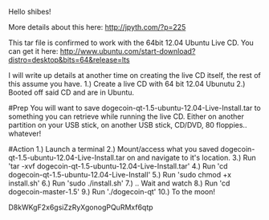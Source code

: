 Hello shibes!

More details about this here:
http://jpyth.com/?p=225


This tar file is confirmed to work with the 64bit 12.04 Ubuntu Live CD. You can get it here:
http://www.ubuntu.com/start-download?distro=desktop&bits=64&release=lts

I will write up details at another time on creating the live CD itself, the rest of this assume you have.
1.) Create a live CD with 64 bit 12.04 Ubunutu 
2.) Booted off said CD and are in Ubuntu.

#Prep
You will want to save dogecoin-qt-1.5-ubuntu-12.04-Live-Install.tar to something you can retrieve while running the live CD. Either on another partition on your USB stick, on another USB stick, CD/DVD, 80 floppies.. whatever!

#Action
1.) Launch a terminal
2.) Mount/access what you saved dogecoin-qt-1.5-ubuntu-12.04-Live-Install.tar on and navigate to it's location.
3.) Run 'tar -xvf dogecoin-qt-1.5-ubuntu-12.04-Live-Install.tar' 
4.) Run 'cd dogecoin-qt-1.5-ubuntu-12.04-Live-Install'
5.) Run 'sudo chmod +x install.sh'
6.) Run 'sudo ./install.sh'
7.) .. Wait and watch
8.) Run 'cd dogecoin-master-1.5'
9.) Run './dogecoin-qt' 
10.) To the moon!







D8kWKgF2x6gsiZzRyXgonogPQuRMxf6qtp

